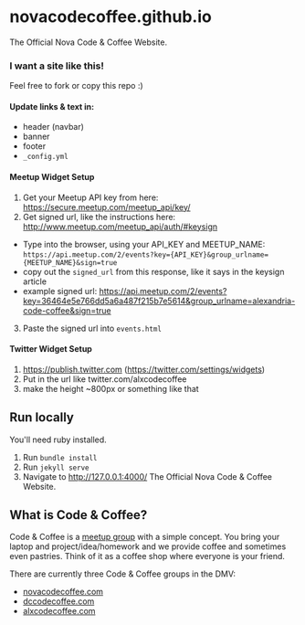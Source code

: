 # novacodecoffee.github.io
The Official Nova Code &amp; Coffee Website.

### I want a site like this!
Feel free to fork or copy this repo :)

#### Update links & text in:
- header (navbar)
- banner
- footer
- `_config.yml`

#### Meetup Widget Setup
1. Get your Meetup API key from here: https://secure.meetup.com/meetup_api/key/
2. Get signed url, like the instructions here: http://www.meetup.com/meetup_api/auth/#keysign
  - Type into the browser, using your API_KEY and MEETUP_NAME: `https://api.meetup.com/2/events?key={API_KEY}&group_urlname={MEETUP_NAME}&sign=true`
  - copy out the `signed_url` from this response, like it says in the keysign article
  - example signed url: https://api.meetup.com/2/events?key=36464e5e766dd5a6a487f215b7e5614&group_urlname=alexandria-code-coffee&sign=true
3. Paste the signed url into `events.html`

#### Twitter Widget Setup
1. https://publish.twitter.com (https://twitter.com/settings/widgets)
2. Put in the url like twitter.com/alxcodecoffee
2. make the height ~800px or something like that

## Run locally

You'll need ruby installed.

1. Run `bundle install`
1. Run `jekyll serve`
1. Navigate to <http://127.0.0.1:4000/>
The Official Nova Code &amp; Coffee Website.

## What is Code &amp; Coffee?
Code &amp; Coffee is a [meetup group](http://meetup.com) with a simple concept. You bring your laptop and project/idea/homework and we provide coffee and sometimes even pastries. Think of it as a coffee shop where everyone is your friend.

There are currently three Code &amp; Coffee groups in the DMV:
- [novacodecoffee.com](http:novacodecoffee.com)
- [dccodecoffee.com](http://www.dccodecoffee.com/)
- [alxcodecoffee.com](http://alxcodecoffee.com/)
